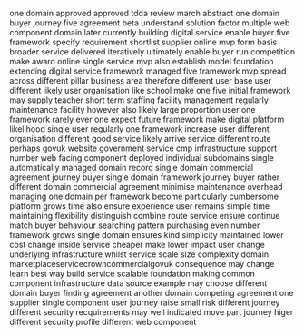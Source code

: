 one domain approved approved tdda review march abstract one domain buyer journey five agreement beta understand solution factor multiple web component domain later currently building digital service enable buyer five framework specify requirement shortlist supplier online mvp form basis broader service delivered iteratively ultimately enable buyer run competition make award online single service mvp also establish model foundation extending digital service framework managed five framework mvp spread across different pillar business area therefore different user base user different likely user organisation like school make one five initial framework may supply teacher short term staffing facility management regularly maintenance facility however also likely large proportion user one framework rarely ever one expect future framework make digital platform likelihood single user regularly one framework increase user different organisation different good service likely arrive service different route perhaps govuk website government service cmp infrastructure support number web facing component deployed individual subdomains single automatically managed domain record single domain commercial agreement journey buyer single domain framework journey buyer rather different domain commercial agreement minimise maintenance overhead managing one domain per framework become particularly cumbersome platform grows time also ensure experience user remains simple time maintaining flexibility distinguish combine route service ensure continue match buyer behaviour searching pattern purchasing even number framework grows single domain ensures kind simplicity maintained lower cost change inside service cheaper make lower impact user change underlying infrastructure whilst service scale size complexity domain marketplaceservicecrowncommercialgovuk consequence may change learn best way build service scalable foundation making common component infrastructure data source example may choose different domain buyer finding agreement another domain competing agreement one supplier single component user journey raise small risk different journey different security recquirements may well indicated move part journey higer different security profile different web component